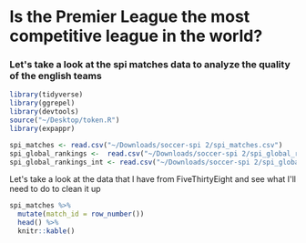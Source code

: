 # Is the Premier League the most competitive league in the world? 
### Let's take a look at the spi matches data to analyze the quality of the english teams

```r
library(tidyverse)
library(ggrepel)
library(devtools)
source("~/Desktop/token.R")
library(expappr)
```

```r
spi_matches <- read.csv("~/Downloads/soccer-spi 2/spi_matches.csv")
spi_global_rankings <-  read.csv("~/Downloads/soccer-spi 2/spi_global_rankings.csv")
spi_global_rankings_int <- read.csv("~/Downloads/soccer-spi 2/spi_global_rankings_intl.csv")
```

Let's take a look at the data that I have from FiveThirtyEight and see what I'll need to do to clean it up

```r
spi_matches %>% 
  mutate(match_id = row_number())
  head() %>% 
  knitr::kable()
```

